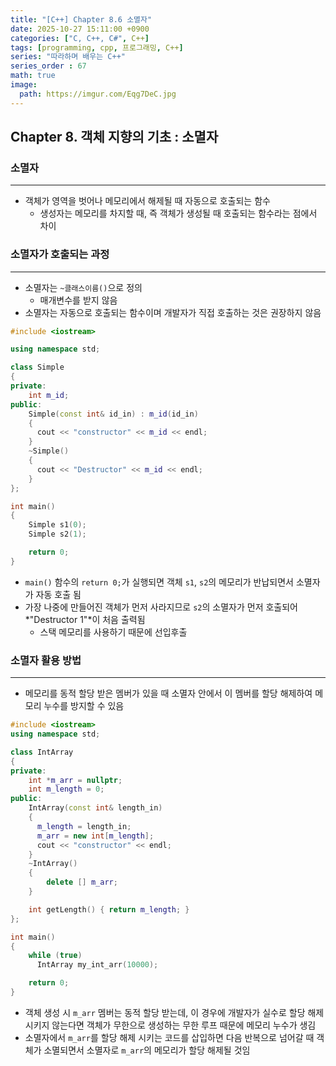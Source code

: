 ```yaml
---
title: "[C++] Chapter 8.6 소멸자"
date: 2025-10-27 15:11:00 +0900
categories: ["C, C++, C#", C++]
tags: [programming, cpp, 프로그래밍, C++]
series: "따라하며 배우는 C++"
series_order : 67
math: true
image:
  path: https://imgur.com/Eqg7DeC.jpg
---
```


## Chapter 8. 객체 지향의 기초 : 소멸자

### 소멸자

---

- 객체가 영역을 벗어나 메모리에서 해제될 때 자동으로 호출되는 함수
  - 생성자는 메모리를 차지할 때, 즉 객체가 생성될 때 호출되는 함수라는 점에서 차이

### 소멸자가 호출되는 과정

---

- 소멸자는 `~클래스이름()`으로 정의
  - 매개변수를 받지 않음
- 소멸자는 자동으로 호출되는 함수이며 개발자가 직접 호출하는 것은 권장하지 않음

```cpp
#include <iostream>

using namespace std;

class Simple
{
private:
    int m_id;
public:
    Simple(const int& id_in) : m_id(id_in)
    {
      cout << "constructor" << m_id << endl;
    }
    ~Simple() 
    {
      cout << "Destructor" << m_id << endl;
    }
};

int main()
{
    Simple s1(0);
    Simple s2(1);

    return 0;
}
```

- `main()` 함수의 `return 0;`가 실행되면 객체 `s1`, `s2`의 메모리가 반납되면서 소멸자가 자동 호출 됨
- 가장 나중에 만들어진 객체가 먼저 사라지므로 `s2`의 소멸자가 먼저 호출되어 *"Destructor 1"*이 처음 출력됨
  - 스택 메모리를 사용하기 때문에 선입후출

### 소멸자 활용 방법

---

- 메모리를 동적 할당 받은 멤버가 있을 때 소멸자 안에서 이 멤버를 할당 해제하여 메모리 누수를 방지할 수 있음

```cpp
#include <iostream>
using namespace std;

class IntArray
{
private:
    int *m_arr = nullptr;
    int m_length = 0;
public:
    IntArray(const int& length_in)
    {
      m_length = length_in;
      m_arr = new int[m_length];
      cout << "constructor" << endl;
    }
    ~IntArray()
    {
        delete [] m_arr;
    }

    int getLength() { return m_length; }
};

int main()
{
    while (true) 
      IntArray my_int_arr(10000);

    return 0;
}
```

- 객체 생성 시 `m_arr` 멤버는 동적 할당 받는데, 이 경우에 개발자가 실수로 할당 해제시키지 않는다면 객체가 무한으로 생성하는 무한 루프 때문에 메모리 누수가 생김
- 소멸자에서 `m_arr`를 할당 해제 시키는 코드를 삽입하면 다음 반복으로 넘어갈 때 객체가 소멸되면서 소멸자로 `m_arr`의 메모리가 할당 해제될 것임
